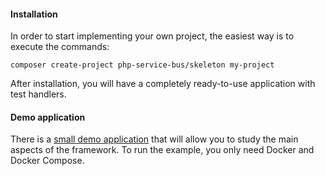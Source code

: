 #### Installation

In order to start implementing your own project, the easiest way is to execute the commands:

```
composer create-project php-service-bus/skeleton my-project
```

After installation, you will have a completely ready-to-use application with test handlers.

#### Demo application

There is a [small demo application](https://github.com/php-service-bus/demo) that will allow you to study the main aspects of the framework.
To run the example, you only need Docker and Docker Compose.
